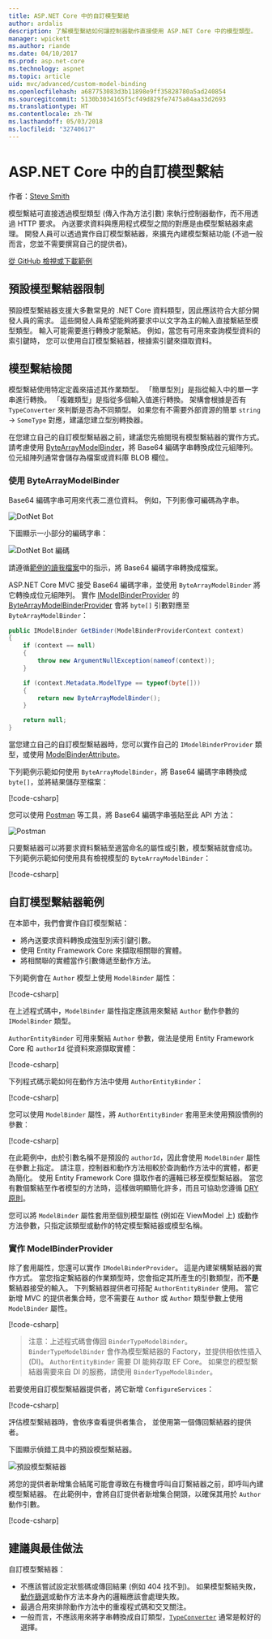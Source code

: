 ```yaml
---
title: ASP.NET Core 中的自訂模型繫結
author: ardalis
description: 了解模型繫結如何讓控制器動作直接使用 ASP.NET Core 中的模型類型。
manager: wpickett
ms.author: riande
ms.date: 04/10/2017
ms.prod: asp.net-core
ms.technology: aspnet
ms.topic: article
uid: mvc/advanced/custom-model-binding
ms.openlocfilehash: a687753083d3b11898e9ff35828780a5ad240854
ms.sourcegitcommit: 5130b3034165f5cf49d829fe7475a84aa33d2693
ms.translationtype: HT
ms.contentlocale: zh-TW
ms.lasthandoff: 05/03/2018
ms.locfileid: "32740617"
---
```

# <a name="custom-model-binding-in-aspnet-core"></a>ASP.NET Core 中的自訂模型繫結

作者：[Steve Smith](https://ardalis.com/)

模型繫結可直接透過模型類型 (傳入作為方法引數) 來執行控制器動作，而不用透過 HTTP 要求。 內送要求資料與應用程式模型之間的對應是由模型繫結器來處理。 開發人員可以透過實作自訂模型繫結器，來擴充內建模型繫結功能 (不過一般而言，您並不需要撰寫自己的提供者)。

[從 GitHub 檢視或下載範例](https://github.com/aspnet/Docs/tree/master/aspnetcore/mvc/advanced/custom-model-binding/)

## <a name="default-model-binder-limitations"></a>預設模型繫結器限制

預設模型繫結器支援大多數常見的 .NET Core 資料類型，因此應該符合大部分開發人員的需求。 這些開發人員希望能夠將要求中以文字為主的輸入直接繫結至模型類型。 輸入可能需要進行轉換才能繫結。 例如，當您有可用來查詢模型資料的索引鍵時， 您可以使用自訂模型繫結器，根據索引鍵來擷取資料。

## <a name="model-binding-review"></a>模型繫結檢閱

模型繫結使用特定定義來描述其作業類型。 「簡單型別」是指從輸入中的單一字串進行轉換。 「複雜類型」是指從多個輸入值進行轉換。 架構會根據是否有 `TypeConverter` 來判斷是否為不同類型。 如果您有不需要外部資源的簡單 `string` -> `SomeType` 對應，建議您建立型別轉換器。

在您建立自己的自訂模型繫結器之前，建議您先檢閱現有模型繫結器的實作方式。 請考慮使用 [ByteArrayModelBinder](/dotnet/api/microsoft.aspnetcore.mvc.modelbinding.binders.bytearraymodelbinder)，將 Base64 編碼字串轉換成位元組陣列。 位元組陣列通常會儲存為檔案或資料庫 BLOB 欄位。

### <a name="working-with-the-bytearraymodelbinder"></a>使用 ByteArrayModelBinder

Base64 編碼字串可用來代表二進位資料。 例如，下列影像可編碼為字串。

![DotNet Bot](custom-model-binding/images/bot.png "DotNet Bot")

下圖顯示一小部分的編碼字串：

![DotNet Bot 編碼](custom-model-binding/images/encoded-bot.png "DotNet Bot 編碼")

請遵循[範例的讀我檔案](https://github.com/aspnet/Docs/blob/master/aspnetcore/mvc/advanced/custom-model-binding/sample/CustomModelBindingSample/README.md)中的指示，將 Base64 編碼字串轉換成檔案。

ASP.NET Core MVC 接受 Base64 編碼字串，並使用 `ByteArrayModelBinder` 將它轉換成位元組陣列。 實作 [IModelBinderProvider](/dotnet/api/microsoft.aspnetcore.mvc.modelbinding.imodelbinderprovider) 的 [ByteArrayModelBinderProvider](/dotnet/api/microsoft.aspnetcore.mvc.modelbinding.binders.bytearraymodelbinderprovider) 會將 `byte[]` 引數對應至 `ByteArrayModelBinder`：

```csharp
public IModelBinder GetBinder(ModelBinderProviderContext context)
{
    if (context == null)
    {
        throw new ArgumentNullException(nameof(context));
    }

    if (context.Metadata.ModelType == typeof(byte[]))
    {
        return new ByteArrayModelBinder();
    }

    return null;
}
```

當您建立自己的自訂模型繫結器時，您可以實作自己的 `IModelBinderProvider` 類型，或使用 [ModelBinderAttribute](/dotnet/api/microsoft.aspnetcore.mvc.modelbinderattribute)。

下列範例示範如何使用 `ByteArrayModelBinder`，將 Base64 編碼字串轉換成 `byte[]`，並將結果儲存至檔案：

[!code-csharp[](custom-model-binding/sample/CustomModelBindingSample/Controllers/ImageController.cs?name=post1&highlight=3)]

您可以使用 [Postman](https://www.getpostman.com/) 等工具，將 Base64 編碼字串張貼至此 API 方法：

![Postman](custom-model-binding/images/postman.png "Postman")

只要繫結器可以將要求資料繫結至適當命名的屬性或引數，模型繫結就會成功。 下列範例示範如何使用具有檢視模型的 `ByteArrayModelBinder`：

[!code-csharp[](custom-model-binding/sample/CustomModelBindingSample/Controllers/ImageController.cs?name=post2&highlight=2)]

## <a name="custom-model-binder-sample"></a>自訂模型繫結器範例

在本節中，我們會實作自訂模型繫結：

- 將內送要求資料轉換成強型別索引鍵引數。
- 使用 Entity Framework Core 來擷取相關聯的實體。
- 將相關聯的實體當作引數傳遞至動作方法。

下列範例會在 `Author` 模型上使用 `ModelBinder` 屬性：

[!code-csharp[](custom-model-binding/sample/CustomModelBindingSample/Data/Author.cs?highlight=10)]

在上述程式碼中，`ModelBinder` 屬性指定應該用來繫結 `Author` 動作參數的 `IModelBinder` 類型。 

`AuthorEntityBinder` 可用來繫結 `Author` 參數，做法是使用 Entity Framework Core 和 `authorId` 從資料來源擷取實體：

[!code-csharp[](custom-model-binding/sample/CustomModelBindingSample/Binders/AuthorEntityBinder.cs?name=demo)]

下列程式碼示範如何在動作方法中使用 `AuthorEntityBinder`：

[!code-csharp[](custom-model-binding/sample/CustomModelBindingSample/Controllers/BoundAuthorsController.cs?name=demo2&highlight=2)]

您可以使用 `ModelBinder` 屬性，將 `AuthorEntityBinder` 套用至未使用預設慣例的參數：

[!code-csharp[](custom-model-binding/sample/CustomModelBindingSample/Controllers/BoundAuthorsController.cs?name=demo1&highlight=2)]

在此範例中，由於引數名稱不是預設的 `authorId`，因此會使用 `ModelBinder` 屬性在參數上指定。 請注意，控制器和動作方法相較於查詢動作方法中的實體，都更為簡化。 使用 Entity Framework Core 擷取作者的邏輯已移至模型繫結器。 當您有數個繫結至作者模型的方法時，這樣做明顯簡化許多，而且可協助您遵循 [DRY 原則](http://deviq.com/don-t-repeat-yourself/)。

您可以將 `ModelBinder` 屬性套用至個別模型屬性 (例如在 ViewModel 上) 或動作方法參數，只指定該類型或動作的特定模型繫結器或模型名稱。

### <a name="implementing-a-modelbinderprovider"></a>實作 ModelBinderProvider

除了套用屬性，您還可以實作 `IModelBinderProvider`。 這是內建架構繫結器的實作方式。 當您指定繫結器的作業類型時，您會指定其所產生的引數類型，而**不是**繫結器接受的輸入。 下列繫結器提供者可搭配 `AuthorEntityBinder` 使用。 當它新增 MVC 的提供者集合時，您不需要在 `Author` 或 `Author` 類型參數上使用 `ModelBinder` 屬性。

[!code-csharp[](custom-model-binding/sample/CustomModelBindingSample/Binders/AuthorEntityBinderProvider.cs?highlight=17-20)]

> 注意：上述程式碼會傳回 `BinderTypeModelBinder`。 `BinderTypeModelBinder` 會作為模型繫結器的 Factory，並提供相依性插入 (DI)。 `AuthorEntityBinder` 需要 DI 能夠存取 EF Core。 如果您的模型繫結器需要來自 DI 的服務，請使用 `BinderTypeModelBinder`。

若要使用自訂模型繫結器提供者，將它新增 `ConfigureServices`：

[!code-csharp[](custom-model-binding/sample/CustomModelBindingSample/Startup.cs?name=callout&highlight=5-9)]

評估模型繫結器時，會依序查看提供者集合， 並使用第一個傳回繫結器的提供者。

下圖顯示偵錯工具中的預設模型繫結器。

![預設模型繫結器](custom-model-binding/images/default-model-binders.png "預設模型繫結器")

將您的提供者新增集合結尾可能會導致在有機會呼叫自訂繫結器之前，即呼叫內建模型繫結器。 在此範例中，會將自訂提供者新增集合開頭，以確保其用於 `Author` 動作引數。

[!code-csharp[](custom-model-binding/sample/CustomModelBindingSample/Startup.cs?name=callout&highlight=5-9)]

## <a name="recommendations-and-best-practices"></a>建議與最佳做法

自訂模型繫結器：
- 不應該嘗試設定狀態碼或傳回結果 (例如 404 找不到)。 如果模型繫結失敗，[動作篩選](xref:mvc/controllers/filters)或動作方法本身內的邏輯應該會處理失敗。
- 最適合用來排除動作方法中的重複程式碼和交叉關注。
- 一般而言，不應該用來將字串轉換成自訂類型，[`TypeConverter`](/dotnet/api/system.componentmodel.typeconverter) 通常是較好的選擇。
